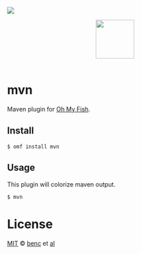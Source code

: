 ![][license-badge]

<div align="center">
  <a href="http://github.com/fish-shell/oh-my-fish">
  <img width=90px  src="https://cloud.githubusercontent.com/assets/8317250/8510172/f006f0a4-230f-11e5-98b6-5c2e3c87088f.png">
  </a>
</div>
<br>

# mvn

Maven plugin for [Oh My Fish][omf-link].

## Install

```fish
$ omf install mvn
```

## Usage

This plugin will colorize maven output.

```fish
$ mvn
```

# License

[MIT][mit] © [benc][author] et [al][contributors]


[mit]:            http://opensource.org/licenses/MIT
[author]:         http://github.com/benc
[contributors]:   https://github.com/benc/pkg-mvn/graphs/contributors
[omf-link]:       https://www.github.com/fish-shell/oh-my-fish

[license-badge]:  https://img.shields.io/badge/license-MIT-007EC7.svg?style=flat-square
